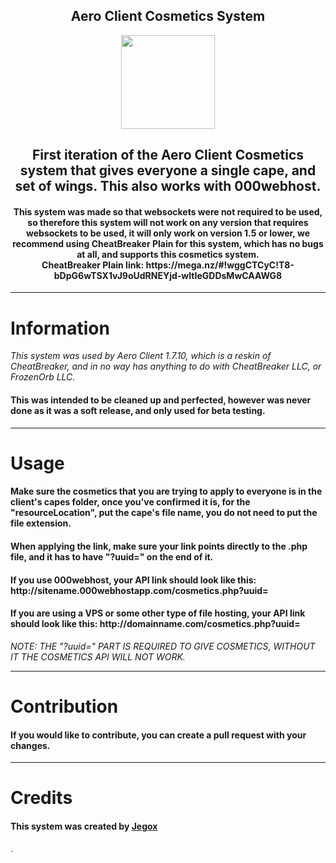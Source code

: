 <h2 align="center">Aero Client Cosmetics System</h2>

<p align="center">
    <img src="https://i.imgur.com/e4Au1VM.png" width="150" height="150"/>
</p>


<h2 align="center">First iteration of the Aero Client Cosmetics system that gives everyone a single cape, and set of wings. This also works with 000webhost.</h2> 

<h4 align="center">This system was made so that websockets were not required to be used, so therefore this system will not work on any version that requires websockets to be used, it will only work on version 1.5 or lower, we recommend using CheatBreaker Plain for this system, which has no bugs at all, and supports this cosmetics system. <br> CheatBreaker Plain link: https://mega.nz/#!wggCTCyC!T8-bDpG6wTSX1vJ9oUdRNEYjd-wItIeGDDsMwCAAWG8</h4>

---

# Information

*This system was used by Aero Client 1.7.10, which is a reskin of CheatBreaker, and in no way has anything to do with CheatBreaker LLC, or FrozenOrb LLC.*

<h4>This was intended to be cleaned up and perfected, however was never done as it was a soft release, and only used for beta testing.</h4>

---

# Usage

<h4>Make sure the cosmetics that you are trying to apply to everyone is in the client's capes folder, once you've confirmed it is, for the "resourceLocation", put the cape's file name, you do not need to put the file extension.</h4>

<h4>When applying the link, make sure your link points directly to the .php file, and it has to have "?uuid=" on the end of it.</h4>
<h4>If you use 000webhost, your API link should look like this: http://sitename.000webhostapp.com/cosmetics.php?uuid=</h4>
<h4>If you are using a VPS or some other type of file hosting, your API link should look like this: http://domainname.com/cosmetics.php?uuid=</h4>

*NOTE: THE "?uuid=" PART IS REQUIRED TO GIVE COSMETICS, WITHOUT IT THE COSMETICS API WILL NOT WORK.*

---

# Contribution

<h4>If you would like to contribute, you can create a pull request with your changes.</h4>

---

# Credits

<h4>This system was created by <a href="https://github.com/JegoxMC">Jegox</a></h4>.
